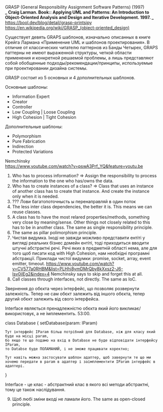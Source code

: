 GRASP (General Responsibility Assignment Software Patterns) (1997)  
**_ Craig Larman. Book:: Applying UML and Patterns: An Introduction to Object-Oriented Analysis and Design and Iterative Development. 1997. _**  
https://bool.dev/blog/detail/grasp-printsipy  
https://en.wikipedia.org/wiki/GRASP_(object-oriented_design)

Существует девять GRAPS шаблонов, изначально описанных в книге Крейга Лармана «Применение UML и шаблонов проектирования». В отличие от классических читателю паттернов из Банды Четырех, GRAPS паттерны не имеют выраженной структуры, четкой области применения и конкретной решаемой проблемы, а лишь представляют собой обобщенные подходы/рекомендации/принципы, используемые при проектировании дизайна системы.

GRASP состоит из 5 основных и 4 дополнительных шаблонов.

Основные шаблоны:

- Information Expert
- Creator
- Controller
- Low Coupling | Loose Coupling
- High Cohesion | Tight Cohesion

Дополнительные шаблоны:

- Polymorphism
- Pure Fabrication
- Indirection
- Protected Variations

Nemchinsky  
https://www.youtube.com/watch?v=pswA3Prf_YQ&feature=youtu.be

1. Who has to process information? => Assign the responsibility to process the information to the one who has/owns the data.
2. Who has to create instances of a class? => Class that uses an instance of another class has to create that instance. And create the instance only when it is needed.
3. ??? Лови багатопоточнысть ы перенаправляй в один поток
4. The less inter class dependencies, the better it is. This means we can reuse classes.
5. A class has to have the most relared properties/methods, something very close by meaning/sense. Other things not closely related to this has to be in another class. The same as single responsibility principle.
6. The same as pillar polimorphism principle.
7. Чистая видумка. Іноді не завжди можливо представити ентіті у вигляді реальних бізнес домейн ентіті, тоді приходиться вводити штучні абстрактні речі.
   Речі яких в предметній області нема, але для того щоб писати код with High Cohesion, нам необхідні програмні абстракції.
   Приклади чистої видумки: promise, socket, array, event emitter, timeout.
   https://www.youtube.com/watch?v=CV577a0RHBM&list=PLHhi8ymDMrQby8kXxsz2-J6-lsv0ilEg2&index=4
   Nemchinsky says to skip and forget this at all.
8. Call classes through interfaces, not directly. The same as IoC.

Звернення до обєкта через інтерфейс, що позволяє розвернути залежність. Тепер не сам обєкт залежить від іншого обєкта, тепер другий обєкт залежить від свого інтерфейса.

Interface являється пренадлежністю обєкта який його викликає/використовує, а не імплементить. 53:00.

class Database {
setDatabase(param: IParam)

    Тут інтерфейс IParam більш потрібний для Database, ніж для класу який буде на місці param,
    бо якщо те що подамо на вхід в Database не буде відповідати інтерфейсу IParam,
    то Databse буде ПОЛАМАНИЙ, і не зможе працювати коректно;

    Тут навіть можна застосувати шаблон адаптер, щоб завернути те що ми хочемо передати в param в адаптер і заімплементити IParam інтерфейс в адаптері.

}

Іnterface - це клас - абстрактний клас в якого всі методи абстрактні, тому це також наслідування.

9. Щоб любі зміни вкоді не ламали його. The same as open-closed principle.
